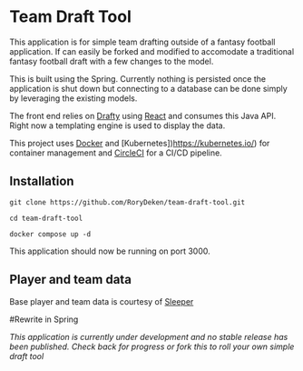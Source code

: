 # Team Draft Tool
This application is for simple team drafting outside of a fantasy football application. If can easily be forked and modified to accomodate a traditional fantasy football draft with a few changes to the model.

This is built using the Spring. Currently nothing is persisted once the application is shut down but connecting to a database can be done simply by leveraging the existing models.

The front end relies on [Drafty](https://github.com/RoryDeken/drafty) using [React](https://reactjs.org/) and consumes this Java API. Right now a templating engine is used to display the data.

This project uses [Docker](https://www.docker.com/) and [Kubernetes])https://kubernetes.io/) for container management and [CircleCI](https://circleci.com/) for a CI/CD pipeline.

## Installation

```git clone https://github.com/RoryDeken/team-draft-tool.git```

```cd team-draft-tool```

```docker compose up -d```


This application should now be running on port 3000.

## Player and team data
Base player and team data is courtesy of [Sleeper](https://docs.sleeper.com/)


#Rewrite in Spring

*This application is currently under development and no stable release has been published.  Check back for progress or fork this to roll your own simple draft tool*


